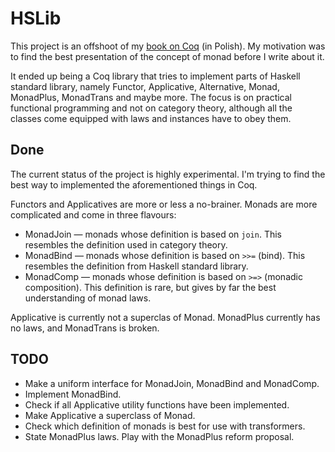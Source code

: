 # HSLib

This project is an offshoot of my [book on Coq](https://zeimer.github.io/) (in Polish). My motivation was to find the best presentation of the concept of monad before I write about it.

It ended up being a Coq library that tries to implement parts of Haskell standard library, namely Functor, Applicative, Alternative, Monad, MonadPlus, MonadTrans and maybe more. The focus is on practical functional programming and not on category theory, although all the classes come equipped with laws and instances have to obey them.

## Done

The current status of the project is highly experimental. I'm trying to find the best way to implemented the aforementioned things in Coq.

Functors and Applicatives are more or less a no-brainer. Monads are more complicated and come in three flavours:
* MonadJoin — monads whose definition is based on `join`. This resembles the definition used in category theory.
* MonadBind — monads whose definition is based on `>>=` (bind). This resembles the definition from Haskell standard library.
* MonadComp — monads whose definition is based on `>=>` (monadic composition). This definition is rare, but gives by far the best understanding of monad laws.

Applicative is currently not a superclas of Monad. MonadPlus currently has no laws, and MonadTrans is broken.

## TODO

* Make a uniform interface for MonadJoin, MonadBind and MonadComp.
* Implement MonadBind.
* Check if all Applicative utility functions have been implemented.
* Make Applicative a superclass of Monad.
* Check which definition of monads is best for use with transformers.
* State MonadPlus laws. Play with the MonadPlus reform proposal.
